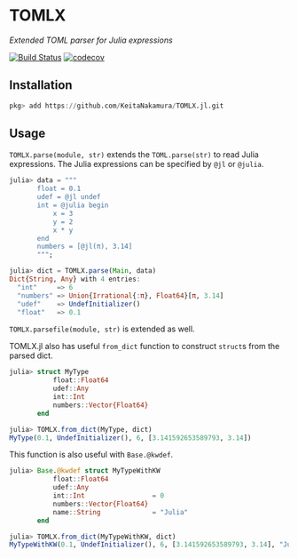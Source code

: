 # TOMLX

*Extended TOML parser for Julia expressions*

[![Build Status](https://github.com/KeitaNakamura/TOMLX.jl/workflows/CI/badge.svg)](https://github.com/KeitaNakamura/TOMLX.jl/actions)
[![codecov](https://codecov.io/gh/KeitaNakamura/TOMLX.jl/branch/main/graph/badge.svg?token=k70humDhCz)](https://codecov.io/gh/KeitaNakamura/TOMLX.jl)

## Installation

```julia
pkg> add https://github.com/KeitaNakamura/TOMLX.jl.git
```

## Usage

`TOMLX.parse(module, str)` extends the `TOML.parse(str)` to read Julia expressions.
The Julia expressions can be specified by `@jl` or `@julia`.

```julia
julia> data = """
       float = 0.1
       udef = @jl undef
       int = @julia begin
           x = 3
           y = 2
           x * y
       end
       numbers = [@jl(π), 3.14]
       """;

julia> dict = TOMLX.parse(Main, data)
Dict{String, Any} with 4 entries:
  "int"     => 6
  "numbers" => Union{Irrational{:π}, Float64}[π, 3.14]
  "udef"    => UndefInitializer()
  "float"   => 0.1
```

`TOMLX.parsefile(module, str)` is extended as well.

TOMLX.jl also has useful `from_dict` function to construct `struct`s from the parsed dict.

```julia
julia> struct MyType
           float::Float64
           udef::Any
           int::Int
           numbers::Vector{Float64}
       end

julia> TOMLX.from_dict(MyType, dict)
MyType(0.1, UndefInitializer(), 6, [3.141592653589793, 3.14])
```

This function is also useful with `Base.@kwdef`.

```julia
julia> Base.@kwdef struct MyTypeWithKW
           float::Float64
           udef::Any
           int::Int                 = 0
           numbers::Vector{Float64}
           name::String             = "Julia"
       end

julia> TOMLX.from_dict(MyTypeWithKW, dict)
MyTypeWithKW(0.1, UndefInitializer(), 6, [3.141592653589793, 3.14], "Julia")
```

